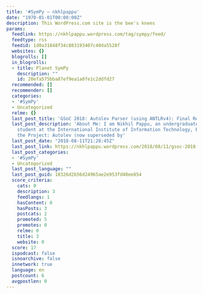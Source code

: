 ```yaml
---
title: '#SymPy – nkhlpappu'
date: "1970-01-01T00:00:00Z"
description: This WordPress.com site is the bee's knees
params:
  feedlink: https://nkhlpappu.wordpress.com/tag/sympy/feed/
  feedtype: rss
  feedid: 1d0a31848f34c883193407c40da5528f
  websites: {}
  blogrolls: []
  in_blogrolls:
  - title: Planet SymPy
    description: ""
    id: 20efa575bba87ef9ea1a0fe1c2ddfd27
  recommended: []
  recommender: []
  categories:
  - '#SymPy'
  - Uncategorized
  relme: {}
  last_post_title: 'GSoC 2018: Autolev Parser (using ANTLRv4): Final Report'
  last_post_description: 'About Me: I am Nikhil Pappu, an undergraduate Computer Science
    student at the International Institute of Information Technology, Bangalore. About
    the Project: Autolev (now superseded by'
  last_post_date: "2018-08-11T21:28:45Z"
  last_post_link: https://nkhlpappu.wordpress.com/2018/08/11/gsoc-2018-autolev-parser-using-antlrv4-final-report/
  last_post_categories:
  - '#SymPy'
  - Uncategorized
  last_post_language: ""
  last_post_guid: 18326d2b56d24965ae2e953fd40ee854
  score_criteria:
    cats: 0
    description: 3
    feedlangs: 1
    hasContent: 0
    hasPosts: 3
    postcats: 2
    promoted: 5
    promotes: 0
    relme: 0
    title: 3
    website: 0
  score: 17
  ispodcast: false
  isnoarchive: false
  innetwork: true
  language: en
  postcount: 6
  avgpostlen: 0
---
```

